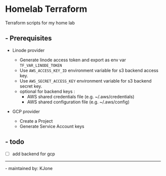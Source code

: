 # Homelab Terraform

Terraform scripts for my home lab

## - **Prerequisites**

- Linode provider
  - Generate linode access token and export as env var `TF_VAR_LINODE_TOKEN`
  - Use `AWS_ACCESS_KEY_ID` environment variable for s3 backend access key.
  - Use `AWS_SECRET_ACCESS_KEY` environment variable for s3 backend secret key.
  - optional for backend keys :
    - AWS shared credentials file (e.g. ~/.aws/credentials)
    - AWS shared configuration file (e.g. ~/.aws/config)

- GCP provider
  - Create a Project
  - Generate Service Account keys

## - **todo**

- [ ] add backend for gcp 

---
 \- maintained by: KJone
